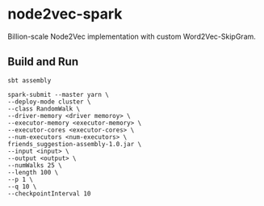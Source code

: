 # node2vec-spark

Billion-scale Node2Vec implementation with custom Word2Vec-SkipGram.

## Build and Run

```console
sbt assembly

spark-submit --master yarn \
--deploy-mode cluster \
--class RandomWalk \
--driver-memory <driver memoroy> \
--executor-memory <executor-memory> \
--executor-cores <executor-cores> \
--num-executors <num-executors> \
friends_suggestion-assembly-1.0.jar \
--input <input> \
--output <output> \
--numWalks 25 \
--length 100 \
--p 1 \
--q 10 \
--checkpointInterval 10
```
